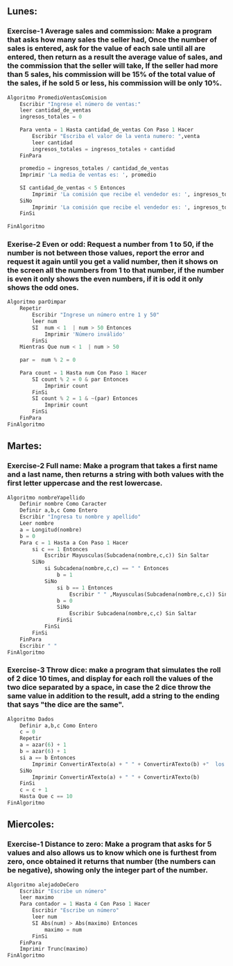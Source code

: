 ## Lunes:

### Exercise-1 Average sales and commission: Make a program that asks how many sales the seller had, Once the number of sales is entered, ask for the value of each sale until all are entered, then return as a result the average value of sales, and the commission that the seller will take, If the seller had more than 5 sales, his commission will be 15% of the total value of the sales, if he sold 5 or less, his commission will be only 10%.

```python
Algoritmo PromedioVentasComision
	Escribir "Ingrese el número de ventas:"
	leer cantidad_de_ventas
	ingresos_totales = 0
	
	Para venta = 1 Hasta cantidad_de_ventas Con Paso 1 Hacer
		Escribir "Escriba el valor de la venta numero: ",venta
		leer cantidad
		ingresos_totales = ingresos_totales + cantidad
	FinPara
	
	promedio = ingresos_totales / cantidad_de_ventas 
	Imprimir 'La media de ventas es: ', promedio
	
	SI cantidad_de_ventas < 5 Entonces
		Imprimir 'La comisión que recibe el vendedor es: ', ingresos_totales * 0.10
	SiNo
		Imprimir 'La comisión que recibe el vendedor es: ', ingresos_totales * 0.15
	FinSi
	
FinAlgoritmo
```



### Exerise-2 Even or odd: Request a number from 1 to 50, if the number is not between those values, report the error and request it again until you get a valid number, then it shows on the screen all the numbers from 1 to that number, if the number is even it only shows the even numbers, if it is odd it only shows the odd ones.

```python
Algoritmo parOimpar
	Repetir
		Escribir "Ingrese un número entre 1 y 50"
		leer num
		SI  num < 1  | num > 50 Entonces
			Imprimir 'Número inválido'
		FinSi
	Mientras Que num < 1  | num > 50
	
	par =  num % 2 = 0
	
	Para count = 1 Hasta num Con Paso 1 Hacer
		SI count % 2 = 0 & par Entonces
			Imprimir count
		FinSi
		SI count % 2 = 1 & ~(par) Entonces
			Imprimir count
		FinSi
	FinPara
FinAlgoritmo
```



## Martes:

### Exercise-2 Full name: Make a program that takes a first name and a last name, then returns a string with both values ​​with the first letter uppercase and the rest lowercase.

```python
Algoritmo nombreYapellido
	Definir nombre Como Caracter
	Definir a,b,c Como Entero
	Escribir "Ingresa tu nombre y apellido"
	Leer nombre
	a = Longitud(nombre)
	b = 0 
	Para c = 1 Hasta a Con Paso 1 Hacer
		si c == 1 Entonces
			Escribir Mayusculas(Subcadena(nombre,c,c)) Sin Saltar	
		SiNo
			si Subcadena(nombre,c,c) == " " Entonces
				b = 1
			SiNo
				si b == 1 Entonces
					Escribir " " ,Mayusculas(Subcadena(nombre,c,c)) Sin Saltar
				b = 0
				SiNo
					Escribir Subcadena(nombre,c,c) Sin Saltar
				FinSi
			FinSi
		FinSi
	FinPara
	Escribir " "
FinAlgoritmo
```



### Exercise-3 Throw dice: make a program that simulates the roll of 2 dice 10 times, and display for each roll the values of the two dice separated by a space, in case the 2 dice throw the same value in addition to the result, add a string to the ending that says "the dice are the same".

```python
Algoritmo Dados
	Definir a,b,c Como Entero
	c = 0
	Repetir
	a = azar(6) + 1
	b = azar(6) + 1
	si a == b Entonces
		Imprimir ConvertirATexto(a) + " " + ConvertirATexto(b) +"  los dados son iguales"
	SiNo
		Imprimir ConvertirATexto(a) + " " + ConvertirATexto(b)
	FinSi
	c = c + 1
	Hasta Que c == 10
FinAlgoritmo
```



## Miercoles:

### Exercise-1 Distance to zero: Make a program that asks for 5 values and also allows us to know which one is furthest from zero, once obtained it returns that number (the numbers can be negative), showing only the integer part of the number.

```python
Algoritmo alejadoDeCero
	Escribir "Escribe un número"
	leer maximo
	Para contador = 1 Hasta 4 Con Paso 1 Hacer
		Escribir "Escribe un número"
		leer num
		SI Abs(num) > Abs(maximo) Entonces
			maximo = num
		FinSi
	FinPara
	Imprimir Trunc(maximo)
FinAlgoritmo
```
